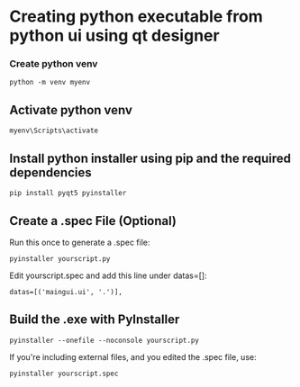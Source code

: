 # Creating python executable from python ui using qt designer

### Create python venv
```
python -m venv myenv
```

## Activate python venv
```
myenv\Scripts\activate
```
## Install python installer using pip and the required dependencies
```
pip install pyqt5 pyinstaller
```

## Create a .spec File (Optional)
Run this once to generate a .spec file:
```
pyinstaller yourscript.py
```
Edit yourscript.spec and add this line under datas=[]:
```
datas=[('maingui.ui', '.')],
```

##  Build the .exe with PyInstaller
```
pyinstaller --onefile --noconsole yourscript.py
```
If you're including external files, and you edited the .spec file, use:
```
pyinstaller yourscript.spec
```
